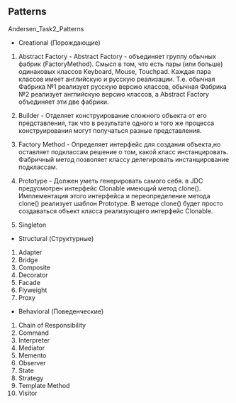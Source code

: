 ## Patterns
Andersen_Task2_Patterns

* Creational (Порождающие)
1. Abstract Factory - Abstract Factory - объединяет группу обычных фабрик (FactoryMethod).
                       Смысл в том, что есть пары (или больше) одинаковых классов
                       Keyboard, Mouse, Touchpad. Каждая пара классов имеет английскую
                       и русскую реализации. Т.е. обычная Фабрика №1 реализует русскую
                       версию классов, обычная Фабрика №2 реализует английскую версию
                       классов, а Abstract Factory объединяет эти две фабрики.
2. Builder - Отделяет конструирование сложного объекта от его представления, так что
             в результате одного и того же процесса конструирования могут получаться
             разные представления.
3. Factory Method - Определяет интерфейс для создания объекта,но оставляет подклассам решение
                    о том, какой класс инстанцировать. Фабричный метод позволяет классу делегировать
                    инстанцирование подклассам.                     
4. Prototype - Должен уметь генерировать самого себя.
               в JDC предусмотрен интерфейс Clonable имеющий метод clone(). 
               Имплементация этого интерфейса и переопределение метода clone() реализует
               шаблон Prototype. В методе clone() будет просто создаваться объект класса
               реализующего интерфейс Clonable. 

5. Singleton

* Structural (Структурные)
1. Adapter
2. Bridge
3. Composite
4. Decorator
5. Facade
6. Flyweight
7. Proxy

* Behavioral (Поведенческие)
1. Chain of Responsibility
2. Command
3. Interpreter
4. Mediator
5. Memento
6. Observer
7. State
8. Strategy
9. Template Method
10. Visitor

